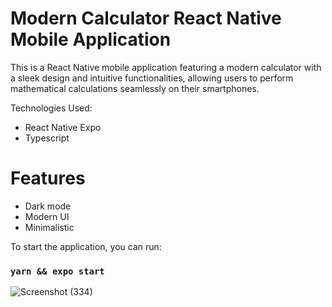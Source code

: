 # Modern Calculator React Native Mobile Application

This is a React Native mobile application featuring a modern calculator with a sleek design and intuitive functionalities, allowing users to perform mathematical calculations seamlessly on their smartphones.

Technologies Used:
- React Native Expo
- Typescript

# Features
- Dark mode
- Modern UI
- Minimalistic

To start the application, you can run:

### `yarn && expo start`

![Screenshot (334)](https://github.com/socratesmosko/Modern-Calculator-ReactNative-MobileApplication/assets/119309614/ca32320c-0f85-49e3-91f8-d829f3d6cce3)
